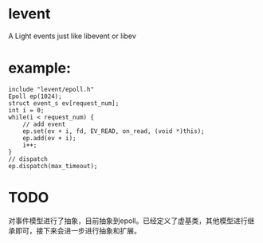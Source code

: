 # levent
A Light events just like libevent or libev

# example:

    include "levent/epoll.h"
    Epoll ep(1024);
    struct event_s ev[request_num];
    int i = 0;
    while(i < request_num) {
        // add event
        ep.set(ev + i, fd, EV_READ, on_read, (void *)this);
        ep.add(ev + i);
        i++;
    }
    // dispatch
    ep.dispatch(max_timeout);

# TODO

对事件模型进行了抽象，目前抽象到epoll。已经定义了虚基类，其他模型进行继承即可，接下来会进一步进行抽象和扩展。
